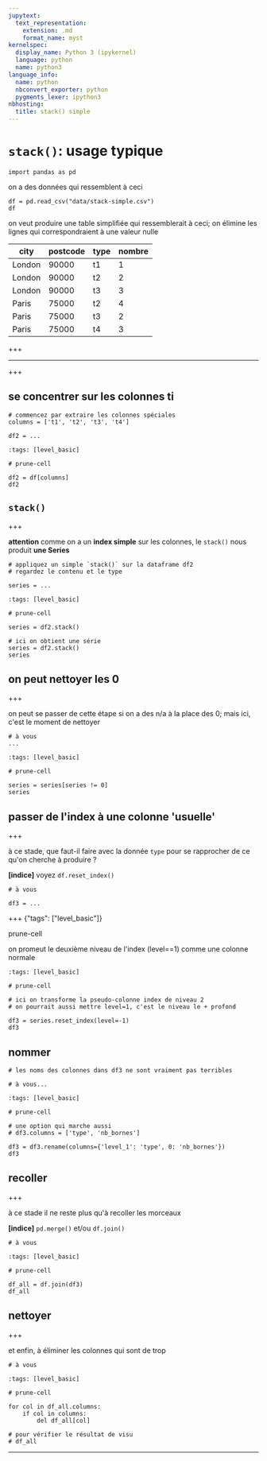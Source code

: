 ```yaml
---
jupytext:
  text_representation:
    extension: .md
    format_name: myst
kernelspec:
  display_name: Python 3 (ipykernel)
  language: python
  name: python3
language_info:
  name: python
  nbconvert_exporter: python
  pygments_lexer: ipython3
nbhosting:
  title: stack() simple
---
```


# `stack()`: usage typique

```{code-cell} ipython3
import pandas as pd
```

on a des données qui ressemblent à ceci

```{code-cell} ipython3
df = pd.read_csv("data/stack-simple.csv")
df
```

on veut produire une table simplifiée qui ressemblerait à ceci; on élimine les lignes qui correspondraient à une valeur nulle

|city|postcode|type|nombre| 
|-|-|-|-|
| London | 90000 | t1 | 1 |
| London | 90000 | t2 | 2 |
| London | 90000 | t3 | 3 |
| Paris  | 75000 | t2 | 4 |
| Paris  | 75000 | t3 | 2 |
| Paris  | 75000 | t4 | 3 |

+++

---

+++

## se concentrer sur les colonnes ti

```{code-cell} ipython3
# commencez par extraire les colonnes spéciales
columns = ['t1', 't2', 't3', 't4']

df2 = ...
```

```{code-cell} ipython3
:tags: [level_basic]

# prune-cell

df2 = df[columns]
df2
```

## `stack()`

+++

**attention** comme on a un **index simple** sur les colonnes, le `stack()` nous produit **une Series**

```{code-cell} ipython3
# appliquez un simple `stack()` sur la dataframe df2
# regardez le contenu et le type

series = ...
```

```{code-cell} ipython3
:tags: [level_basic]

# prune-cell

series = df2.stack()

# ici on obtient une série
series = df2.stack()
series
```

## on peut nettoyer les 0

+++

on peut se passer de cette étape si on a des n/a à la place des 0; mais ici, c'est le moment de nettoyer

```{code-cell} ipython3
# à vous
...
```

```{code-cell} ipython3
:tags: [level_basic]

# prune-cell

series = series[series != 0]
series
```

## passer de l'index à une colonne 'usuelle'

+++

à ce stade, que faut-il faire avec la donnée `type` pour se rapprocher de ce qu'on cherche à produire ?

**[indice]** voyez `df.reset_index()`

```{code-cell} ipython3
# à vous

df3 = ...
```

+++ {"tags": ["level_basic"]}

prune-cell

on promeut le deuxième niveau de l'index (level==1) comme une colonne normale

```{code-cell} ipython3
:tags: [level_basic]

# prune-cell

# ici on transforme la pseudo-colonne index de niveau 2
# on pourrait aussi mettre level=1, c'est le niveau le + profond

df3 = series.reset_index(level=-1)
df3
```

## nommer

```{code-cell} ipython3
# les noms des colonnes dans df3 ne sont vraiment pas terribles

# à vous...
```

```{code-cell} ipython3
:tags: [level_basic]

# prune-cell 

# une option qui marche aussi
# df3.columns = ['type', 'nb_bornes']

df3 = df3.rename(columns={'level_1': 'type', 0: 'nb_bornes'})
df3
```

## recoller

+++

à ce stade il ne reste plus qu'à recoller les morceaux

**[indice]** `pd.merge()` et/ou `df.join()`

```{code-cell} ipython3
# à vous
```

```{code-cell} ipython3
:tags: [level_basic]

# prune-cell 

df_all = df.join(df3)
df_all
```

## nettoyer

+++

et enfin, à éliminer les colonnes qui sont de trop

```{code-cell} ipython3
# à vous
```

```{code-cell} ipython3
:tags: [level_basic]

# prune-cell 

for col in df_all.columns:
    if col in columns:
        del df_all[col]
```

```{code-cell} ipython3
# pour vérifier le résultat de visu
# df_all
```

***
